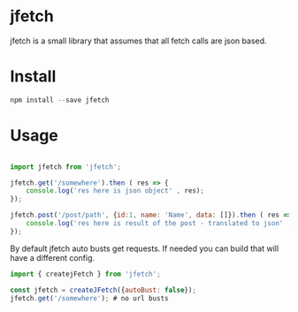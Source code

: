 jfetch
=======

jfetch is a small library that assumes that all fetch calls are json based.


# Install

```javascript
npm install --save jfetch
```

# Usage

```javascript

import jfetch from 'jfetch';

jfetch.get('/somewhere').then ( res => {
    console.log('res here is json object' , res);
});

jfetch.post('/post/path', {id:1, name: 'Name', data: []}).then ( res => {
    console.log('res here is result of the post - translated to json' , res);
});

```

By default jfetch auto busts get requests. If needed you can build that will have a different config.

```javascript
import { createjFetch } from 'jfetch';

const jfetch = createJFetch({autoBust: false});
jfetch.get('/somewhere'); # no url busts
```
